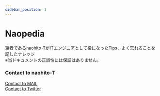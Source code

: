 ```yaml
---
sidebar_position: 1
---
```


# Naopedia

筆者である[naohito-T](https://github.com/naohito-T)がITエンジニアとして役になったTips、よく忘れることを記したナレッジ  
※当ドキュメントの正誤性には保証はありません。

### Contact to naohito-T

<a href="mailto:naohito.tanaka0523@gmail.com">Contact to MAIL</a>
<br/>
<a href="https://mobile.twitter.com/naohito___t" target="_blank" rel="noopener noreferrer">Contact to Twitter</a>
